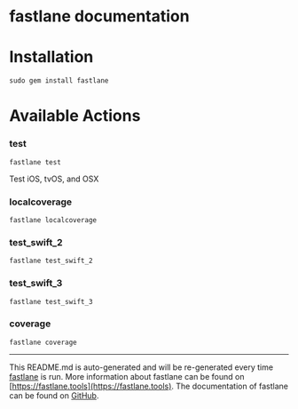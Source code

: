 fastlane documentation
================
# Installation
```
sudo gem install fastlane
```
# Available Actions
### test
```
fastlane test
```
Test iOS, tvOS, and OSX
### localcoverage
```
fastlane localcoverage
```

### test_swift_2
```
fastlane test_swift_2
```

### test_swift_3
```
fastlane test_swift_3
```

### coverage
```
fastlane coverage
```


----

This README.md is auto-generated and will be re-generated every time [fastlane](https://fastlane.tools) is run.
More information about fastlane can be found on [https://fastlane.tools](https://fastlane.tools).
The documentation of fastlane can be found on [GitHub](https://github.com/fastlane/fastlane/tree/master/fastlane).
